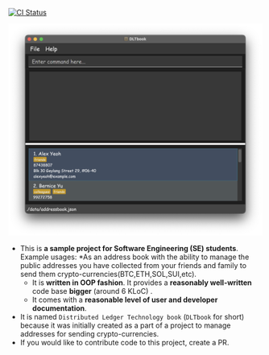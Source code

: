 [![CI Status](https://github.com/se-edu/addressbook-level3/workflows/Java%20CI/badge.svg)](https://github.com/se-edu/addressbook-level3/actions)

![Ui](docs/images/Ui.png)

* This is **a sample project for Software Engineering (SE) students**.<br>
  Example usages:
  *As an address book with the ability to manage the public addresses you have collected from your friends and family to send them crypto-currencies(BTC,ETH,SOL,SUI,etc).
  * It is **written in OOP fashion**. It provides a **reasonably well-written** code base **bigger** (around 6 KLoC) .
  * It comes with a **reasonable level of user and developer documentation**.
* It is named `Distributed Ledger Technology book` (`DLTbook` for short) because it was initially created as a part of a project to manage addresses for sending crypto-currencies.
* If you would like to contribute code to this project, create a PR.
